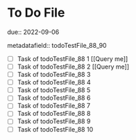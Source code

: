 # To Do File

due:: 2022-09-06

metadatafield:: todoTestFile_88_90

- [ ] Task of todoTestFile_88 1 [[Query me]]
- [ ] Task of todoTestFile_88 2 [[Query me]]
- [ ] Task of todoTestFile_88 3
- [ ] Task of todoTestFile_88 4
- [ ] Task of todoTestFile_88 5
- [ ] Task of todoTestFile_88 6
- [ ] Task of todoTestFile_88 7
- [ ] Task of todoTestFile_88 8
- [ ] Task of todoTestFile_88 9
- [ ] Task of todoTestFile_88 10